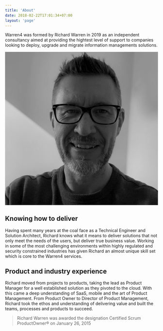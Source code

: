 ```yaml
---
title: 'About'
date: 2018-02-22T17:01:34+07:00
layout: 'page'
---
```


Warren4 was formed by Richard Warren in 2019 as an independent consultancy aimed at providing the hightest level of support to companies looking to deploy, upgrade and migrate information managements solutions.

![Richard Warren](/images/rwarren.jpeg)

## Knowing how to deliver

Having spent many years at the coal face as a Technical Engineer and Solution Architect, Richard knows what it means to deliver solutions that not only meet the needs of the users, but deliver true business value. Working in some of the most challenging environments within highly regulated and security constrained industries has given Richard an almost unique skill set which is core to the Warren4 services.

## Product and industry experience

Richard moved from projects to products, taking the lead as Product Manager for a well established solution as they pivoted to the cloud.  With this came a deep understanding of SaaS, mobile and the art of Product Management. From Product Owner to Director of Product Management, Richard took the ethos and understanding of delivering value and built the teams, processes and products to succeed.

> Richard Warren was awarded the designation Certified Scrum ProductOwner® on January 26, 2015
